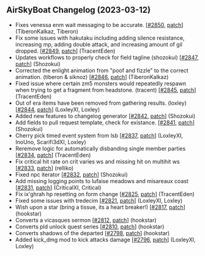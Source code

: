 ## AirSkyBoat Changelog (2023-03-12)
- Fixes venessa enm wait messaging to be accurate. [[#2850](https://github.com/AirSkyBoat/AirSkyBoat/pull/2850), [patch](https://github.com/AirSkyBoat/AirSkyBoat/pull/2850.patch)] (TiberonKalkaz, Tiberon)
- Fix some issues with hakutaku including adding silence resistance, increasing mp, adding double attack, and increasing amount of gil dropped. [[#2849](https://github.com/AirSkyBoat/AirSkyBoat/pull/2849), [patch](https://github.com/AirSkyBoat/AirSkyBoat/pull/2849.patch)] (TracentEden)
- Updates workflows to properly check for field tagline (shozokui) [[#2847](https://github.com/AirSkyBoat/AirSkyBoat/pull/2847), [patch](https://github.com/AirSkyBoat/AirSkyBoat/pull/2847.patch)] (Shozokui)
- Corrected the enlight animation from "poof and fizzle" to the correct animation. (tiberon & siknoz) [[#2846](https://github.com/AirSkyBoat/AirSkyBoat/pull/2846), [patch](https://github.com/AirSkyBoat/AirSkyBoat/pull/2846.patch)] (TiberonKalkaz)
- Fixed issue where certain zm5 monsters would repeatedly respawn when trying to get a fragment from headstone. (tracent) [[#2845](https://github.com/AirSkyBoat/AirSkyBoat/pull/2845), [patch](https://github.com/AirSkyBoat/AirSkyBoat/pull/2845.patch)] (TracentEden)
- Out of era items have been removed from gathering results. (loxley) [[#2844](https://github.com/AirSkyBoat/AirSkyBoat/pull/2844), [patch](https://github.com/AirSkyBoat/AirSkyBoat/pull/2844.patch)] (LoxleyXI, Loxley)
- Added new features to changelog generator [[#2842](https://github.com/AirSkyBoat/AirSkyBoat/pull/2842), [patch](https://github.com/AirSkyBoat/AirSkyBoat/pull/2842.patch)] (Shozokui)
- Add fields to pull request template, check for existance. [[#2841](https://github.com/AirSkyBoat/AirSkyBoat/pull/2841), [patch](https://github.com/AirSkyBoat/AirSkyBoat/pull/2841.patch)] (Shozokui)
- Cherry pick timed event system from lsb [[#2837](https://github.com/AirSkyBoat/AirSkyBoat/pull/2837), [patch](https://github.com/AirSkyBoat/AirSkyBoat/pull/2837.patch)] (LoxleyXI, InoUno, Scarifi3dXI, Loxley)
- Reremove logic for automatically disbanding single member parties [[#2834](https://github.com/AirSkyBoat/AirSkyBoat/pull/2834), [patch](https://github.com/AirSkyBoat/AirSkyBoat/pull/2834.patch)] (TracentEden)
- Fix critical hit rate on crit varies ws and missing hit on multihit ws [[#2833](https://github.com/AirSkyBoat/AirSkyBoat/pull/2833), [patch](https://github.com/AirSkyBoat/AirSkyBoat/pull/2833.patch)] (relliko)
- Fixed npc iterator [[#2832](https://github.com/AirSkyBoat/AirSkyBoat/pull/2832), [patch](https://github.com/AirSkyBoat/AirSkyBoat/pull/2832.patch)] (Shozokui)
- Add missing logging points to lufaise meadows and misareaux coast [[#2831](https://github.com/AirSkyBoat/AirSkyBoat/pull/2831), [patch](https://github.com/AirSkyBoat/AirSkyBoat/pull/2831.patch)] (CriticalXI, Critical)
- Fix ix'ghrah hp resetting on form change [[#2825](https://github.com/AirSkyBoat/AirSkyBoat/pull/2825), [patch](https://github.com/AirSkyBoat/AirSkyBoat/pull/2825.patch)] (TracentEden)
- Fixed some issues with tredecim [[#2821](https://github.com/AirSkyBoat/AirSkyBoat/pull/2821), [patch](https://github.com/AirSkyBoat/AirSkyBoat/pull/2821.patch)] (LoxleyXI, Loxley)
- Wish upon a star (bring a tissue, its a heart breaker!) [[#2817](https://github.com/AirSkyBoat/AirSkyBoat/pull/2817), [patch](https://github.com/AirSkyBoat/AirSkyBoat/pull/2817.patch)] (hookstar)
- Converts a vicasques sermon [[#2812](https://github.com/AirSkyBoat/AirSkyBoat/pull/2812), [patch](https://github.com/AirSkyBoat/AirSkyBoat/pull/2812.patch)] (hookstar)
- Converts pld unlock quest series [[#2810](https://github.com/AirSkyBoat/AirSkyBoat/pull/2810), [patch](https://github.com/AirSkyBoat/AirSkyBoat/pull/2810.patch)] (hookstar)
- Converts shadows of the departed [[#2798](https://github.com/AirSkyBoat/AirSkyBoat/pull/2798), [patch](https://github.com/AirSkyBoat/AirSkyBoat/pull/2798.patch)] (hookstar)
- Added kick_dmg mod to kick attacks damage [[#2796](https://github.com/AirSkyBoat/AirSkyBoat/pull/2796), [patch](https://github.com/AirSkyBoat/AirSkyBoat/pull/2796.patch)] (LoxleyXI, Loxley)
